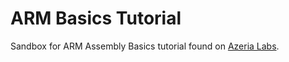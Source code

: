 # ARM Basics Tutorial

Sandbox for ARM Assembly Basics tutorial found on [Azeria Labs](http://azeria-labs.com).
